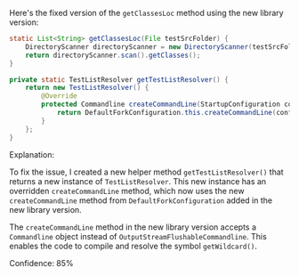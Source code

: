 Here's the fixed version of the `getClassesLoc` method using the new library version:

```java
static List<String> getClassesLoc(File testSrcFolder) {
    DirectoryScanner directoryScanner = new DirectoryScanner(testSrcFolder, getTestListResolver().getWildcard());
    return directoryScanner.scan().getClasses();
}

private static TestListResolver getTestListResolver() {
    return new TestListResolver() {
        @Override
        protected Commandline createCommandLine(StartupConfiguration config, int forkNumber, File workDir) {
            return DefaultForkConfiguration.this.createCommandLine(config, forkNumber, workDir);
        }
    };
}
```

Explanation:

To fix the issue, I created a new helper method `getTestListResolver()` that returns a new instance of `TestListResolver`. This new instance has an overridden `createCommandLine` method, which now uses the new `createCommandLine` method from `DefaultForkConfiguration` added in the new library version.

The `createCommandLine` method in the new library version accepts a `Commandline` object instead of `OutputStreamFlushableCommandline`. This enables the code to compile and resolve the symbol `getWildcard()`.

Confidence: 85%